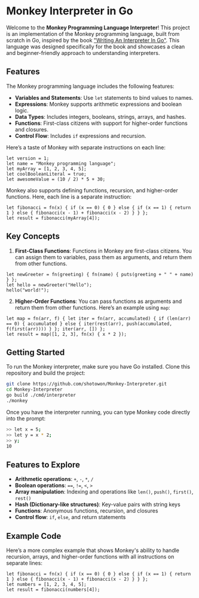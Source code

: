 # Monkey Interpreter in Go

Welcome to the **Monkey Programming Language Interpreter**! This project is an implementation of the Monkey programming language, built from scratch in Go, inspired by the book ["Writing An Interpreter In Go"](https://interpreterbook.com/). This language was designed specifically for the book and showcases a clean and beginner-friendly approach to understanding interpreters.

## Features

The Monkey programming language includes the following features:

- **Variables and Statements**: Use `let` statements to bind values to names.
- **Expressions**: Monkey supports arithmetic expressions and boolean logic.
- **Data Types**: Includes integers, booleans, strings, arrays, and hashes.
- **Functions**: First-class citizens with support for higher-order functions and closures.
- **Control Flow**: Includes `if` expressions and recursion.

Here’s a taste of Monkey with separate instructions on each line:

```monkey
let version = 1;
let name = "Monkey programming language";
let myArray = [1, 2, 3, 4, 5];
let coolBooleanLiteral = true;
let awesomeValue = (10 / 2) * 5 + 30;
```

Monkey also supports defining functions, recursion, and higher-order functions. Here, each line is a separate instruction:

```monkey
let fibonacci = fn(x) { if (x == 0) { 0 } else { if (x == 1) { return 1 } else { fibonacci(x - 1) + fibonacci(x - 2) } } };
let result = fibonacci(myArray[4]);
```

## Key Concepts

1. **First-Class Functions**: Functions in Monkey are first-class citizens. You can assign them to variables, pass them as arguments, and return them from other functions.

```monkey
let newGreeter = fn(greeting) { fn(name) { puts(greeting + " " + name) } };
let hello = newGreeter("Hello");
hello("world!");
```

2. **Higher-Order Functions**: You can pass functions as arguments and return them from other functions. Here’s an example using `map`:

```monkey
let map = fn(arr, f) { let iter = fn(arr, accumulated) { if (len(arr) == 0) { accumulated } else { iter(rest(arr), push(accumulated, f(first(arr)))) } }; iter(arr, []) };
let result = map([1, 2, 3], fn(x) { x * 2 });
```

## Getting Started

To run the Monkey interpreter, make sure you have Go installed. Clone this repository and build the project:

```bash
git clone https://github.com/shotowon/Monkey-Interpreter.git
cd Monkey-Interpreter
go build ./cmd/interpreter
./monkey
```

Once you have the interpreter running, you can type Monkey code directly into the prompt:

```bash
>> let x = 5;
>> let y = x * 2;
>> y;
10
```

## Features to Explore

- **Arithmetic operations**: `+`, `-`, `*`, `/`
- **Boolean operations**: `==`, `!=`, `<`, `>`
- **Array manipulation**: Indexing and operations like `len()`, `push()`, `first()`, `rest()`
- **Hash (Dictionary-like structures)**: Key-value pairs with string keys
- **Functions**: Anonymous functions, recursion, and closures
- **Control flow**: `if`, `else`, and return statements

## Example Code

Here’s a more complex example that shows Monkey's ability to handle recursion, arrays, and higher-order functions with all instructions on separate lines:

```monkey
let fibonacci = fn(x) { if (x == 0) { 0 } else { if (x == 1) { return 1 } else { fibonacci(x - 1) + fibonacci(x - 2) } } };
let numbers = [1, 2, 3, 4, 5];
let result = fibonacci(numbers[4]);
```